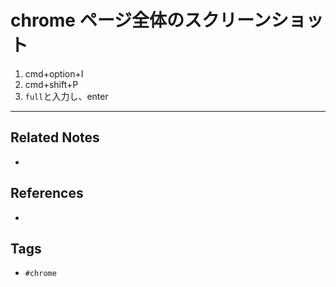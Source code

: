 # chrome ページ全体のスクリーンショット
1. cmd+option+I
2. cmd+shift+P
3. `full`と入力し、enter

---
## Related Notes
- 

## References
- 

## Tags
- `#chrome` 